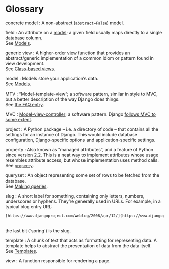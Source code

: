 # Glossary

<a id="term-concrete-model"></a>

concrete model
: A non-abstract ([`abstract=False`](ref/models/options.md#django.db.models.Options.abstract)) model.

<a id="term-field"></a>

field
: An attribute on a [model](#term-model); a given field usually maps directly to
  a single database column.
  <br/>
  See [Models](topics/db/models.md).

<a id="term-generic-view"></a>

generic view
: A higher-order [view](#term-view) function that provides an abstract/generic
  implementation of a common idiom or pattern found in view development.
  <br/>
  See [Class-based views](topics/class-based-views/index.md).

<a id="term-model"></a>

model
: Models store your application’s data.
  <br/>
  See [Models](topics/db/models.md).

<a id="term-MTV"></a>

MTV
: “Model-template-view”; a software pattern, similar in style to MVC, but
  a better description of the way Django does things.
  <br/>
  See [the FAQ entry](faq/general.md#faq-mtv).

<a id="term-MVC"></a>

MVC
: [Model-view-controller](https://en.wikipedia.org/wiki/Model-view-controller); a software pattern. Django [follows MVC
  to some extent](faq/general.md#faq-mtv).

<a id="term-project"></a>

project
: A Python package – i.e. a directory of code – that contains all the
  settings for an instance of Django. This would include database
  configuration, Django-specific options and application-specific
  settings.

<a id="term-property"></a>

property
: Also known as “managed attributes”, and a feature of Python since
  version 2.2. This is a neat way to implement attributes whose usage
  resembles attribute access, but whose implementation uses method calls.
  <br/>
  See [`property`](https://docs.python.org/3/library/functions.html#property).

<a id="term-queryset"></a>

queryset
: An object representing some set of rows to be fetched from the database.
  <br/>
  See [Making queries](topics/db/queries.md).

<a id="term-slug"></a>

slug
: A short label for something, containing only letters, numbers,
  underscores or hyphens. They’re generally used in URLs. For
  example, in a typical blog entry URL:
  <br/>
  ```default
  [https://www.djangoproject.com/weblog/2008/apr/12/](https://www.djangoproject.com/weblog/2008/apr/12/)**spring**/
  ```
  <br/>
  the last bit (`spring`) is the slug.

<a id="term-template"></a>

template
: A chunk of text that acts as formatting for representing data. A
  template helps to abstract the presentation of data from the data
  itself.
  <br/>
  See [Templates](topics/templates.md).

<a id="term-view"></a>

view
: A function responsible for rendering a page.
